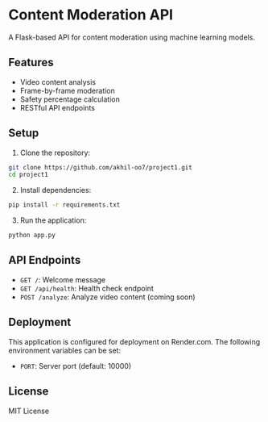 # Content Moderation API

A Flask-based API for content moderation using machine learning models.

## Features

- Video content analysis
- Frame-by-frame moderation
- Safety percentage calculation
- RESTful API endpoints

## Setup

1. Clone the repository:
```bash
git clone https://github.com/akhil-oo7/project1.git
cd project1
```

2. Install dependencies:
```bash
pip install -r requirements.txt
```

3. Run the application:
```bash
python app.py
```

## API Endpoints

- `GET /`: Welcome message
- `GET /api/health`: Health check endpoint
- `POST /analyze`: Analyze video content (coming soon)

## Deployment

This application is configured for deployment on Render.com. The following environment variables can be set:

- `PORT`: Server port (default: 10000)

## License

MIT License 